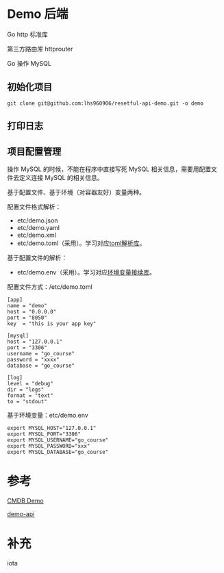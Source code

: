 # Demo 后端



Go http 标准库

第三方路由库 httprouter

Go 操作 MySQL



## 初始化项目

```shell
git clone git@github.com:lhs960906/resetful-api-demo.git -o demo
```



## 打印日志



## 项目配置管理

操作 MySQL 的时候，不能在程序中直接写死 MySQL 相关信息，需要用配置文件去定义连接 MySQL 的相关信息。

基于配置文件、基于环境（对容器友好）变量两种。

配置文件格式解析：

* etc/demo.json
* etc/demo.yaml
* etc/demo.xml
* etc/demo.toml（采用）。学习对应[toml解析库](https://github.com/BurntSushi/toml)。

基于配置文件的解析：

* etc/demo.env（采用）。学习对应[环境变量接续库](https://github.com/caarlos0/env)。



配置文件方式：/etc/demo.toml

```shell
[app]
name = "demo"
host = "0.0.0.0"
port = "8050"
key  = "this is your app key"

[mysql]
host = "127.0.0.1"
port = "3306"
username = "go_course"
password = "xxxx"
database = "go_course"

[log]
level = "debug"
dir = "logs"
format = "text"
to = "stdout"
```

基于环境变量：etc/demo.env

```shell
export MYSQL_HOST="127.0.0.1"
export MYSQL_PORT="3306"
export MYSQL_USERNAME="go_course"
export MYSQL_PASSWORD="xxx"
export MYSQL_DATABASE="go_course"
```



# 参考

[CMDB Demo](gitee.com/infraboard/go-course/blob)

[demo-api](https://gitee.com/infraboard/go-course/blob/master/day14/demo-api.md)



# 补充

iota